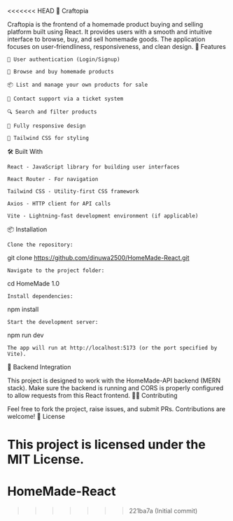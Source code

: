 <<<<<<< HEAD
🏡 Craftopia

Craftopia is the frontend of a homemade product buying and selling platform built using React. It provides users with a smooth and intuitive interface to browse, buy, and sell homemade goods. The application focuses on user-friendliness, responsiveness, and clean design.
🚀 Features

    🔐 User authentication (Login/Signup)

    🛒 Browse and buy homemade products

    📦 List and manage your own products for sale

    💬 Contact support via a ticket system

    🔍 Search and filter products

    📱 Fully responsive design

    🎨 Tailwind CSS for styling

🛠️ Built With

    React - JavaScript library for building user interfaces

    React Router - For navigation

    Tailwind CSS - Utility-first CSS framework

    Axios - HTTP client for API calls

    Vite - Lightning-fast development environment (if applicable)

📦 Installation

    Clone the repository:

git clone https://github.com/dinuwa2500/HomeMade-React.git


    Navigate to the project folder:

cd HomeMade 1.0

    Install dependencies:

npm install

    Start the development server:

npm run dev

    The app will run at http://localhost:5173 (or the port specified by Vite).

🔗 Backend Integration

This project is designed to work with the HomeMade-API backend (MERN stack). Make sure the backend is running and CORS is properly configured to allow requests from this React frontend.
👨‍💻 Contributing

Feel free to fork the project, raise issues, and submit PRs. Contributions are welcome!
📄 License

This project is licensed under the MIT License.
=======
# HomeMade-React
>>>>>>> 221ba7a (Initial commit)
